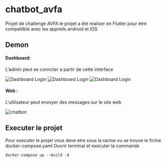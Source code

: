 # chatbot_avfa
Projet de challenge AVFA 
le projet a été realiser en Flutter pour etre compatilble avec les appreils android et IOS 

## Demon 
#### Dashboard: 
L'admin peut se conncter a partir de cette interface


<img src="https://drive.google.com/file/d/1z_zBRw1oQURSIg8mEXhxwXDqbPk8ewfq/view" title="Dashboard Login">


<img src="https://drive.google.com/file/d/18tmcewdp2xKmnYDH8j_REm8rWPF0EJaX/view" title="Dashboard Login">


<img src="https://drive.google.com/file/d/1cPdXTWIddSuqPgzYLpqFc6AWS47Q2rGG/view" title="Dashboard Login">



#### Web  : 
L'utilisateur peut envoyer des messages sur le site web  

<img src="https://drive.google.com/file/d/1NP3iCpnlZsVIJ5eYMovS57tdV1NkyRbk/view?usp=sharing"  title="chatbot">



## Executer le projet

Pour executer le projet vous deve etre sous la racine ou se trouve le fichie docker-compose.yaml 
Ouvrir terminal et executer la commande
```
docker-compose up --build -d 
```

